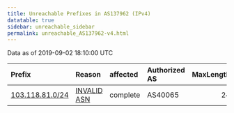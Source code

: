 ```yaml
---
title: Unreachable Prefixes in AS137962 (IPv4)
datatable: true
sidebar: unreachable_sidebar
permalink: unreachable_AS137962-v4.html
---
```


Data as of 2019-09-02 18:10:00 UTC


<div class="datatable-begin"></div>

| Prefix                                                   | Reason                                                                                                  | affected   | Authorized AS   |   MaxLength | Anchor                                       |   unreachable /24s |
|:---------------------------------------------------------|:--------------------------------------------------------------------------------------------------------|:-----------|:----------------|------------:|:---------------------------------------------|-------------------:|
| [103.118.81.0/24](https://stat.ripe.net/103.118.81.0/24) | [INVALID ASN](https://rpki-validator.ripe.net/announcement-preview?asn=AS137962&prefix=103.118.81.0/24) | complete   | AS40065         |          24 | [APNIC](unreachable_APNIC_RPKI_Root-v4.html) |                  1 |

<div class="datatable-end"></div>